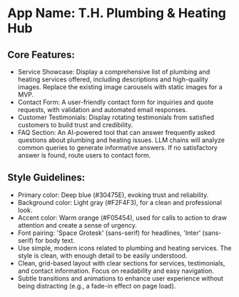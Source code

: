 # **App Name**: T.H. Plumbing & Heating Hub

## Core Features:

- Service Showcase: Display a comprehensive list of plumbing and heating services offered, including descriptions and high-quality images. Replace the existing image carousels with static images for a MVP.
- Contact Form: A user-friendly contact form for inquiries and quote requests, with validation and automated email responses.
- Customer Testimonials: Display rotating testimonials from satisfied customers to build trust and credibility.
- FAQ Section: An AI-powered tool that can answer frequently asked questions about plumbing and heating issues. LLM chains will analyze common queries to generate informative answers. If no satisfactory answer is found, route users to contact form.

## Style Guidelines:

- Primary color: Deep blue (#30475E), evoking trust and reliability.
- Background color: Light gray (#F2F4F3), for a clean and professional look.
- Accent color: Warm orange (#F05454), used for calls to action to draw attention and create a sense of urgency.
- Font pairing: 'Space Grotesk' (sans-serif) for headlines, 'Inter' (sans-serif) for body text.
- Use simple, modern icons related to plumbing and heating services. The style is clean, with enough detail to be easily understood.
- Clean, grid-based layout with clear sections for services, testimonials, and contact information. Focus on readability and easy navigation.
- Subtle transitions and animations to enhance user experience without being distracting (e.g., a fade-in effect on page load).